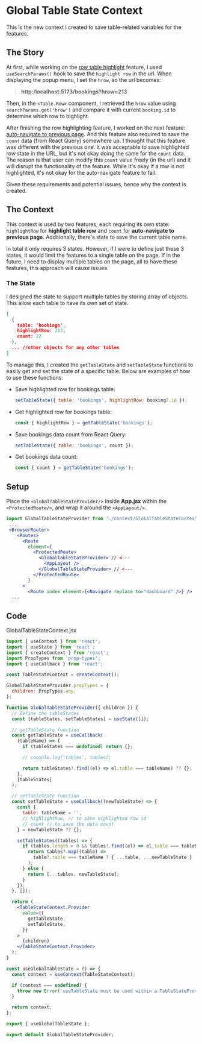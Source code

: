 # Global Table State Context

This is the new context I created to save table-related variables for the features.

## The Story

At first, while working on the [row table highlight](changes/row_table_highlight.md) feature, I used `useSearchParams()` hook to save the `highlight row` in the url. When displaying the popup menu, I set the `hrow`, so the url becomes:

> **http:/localhost:5173/bookings?hrow=213**

Then, in the `<Table.Row>` component, I retrieved the `hrow` value using `searchParams.get('hrow')` and compare it with current `booking.id` to determine which row to highlight.

After finishing the row highlighting feature, I worked on the next feature: [auto-navigate to previous page](/docs/changes/auto_navigate_prev_page.md). And this feature also required to save the `count` data (from React Query) somewhere up. I thought that this feature was different with the previous one. It was acceptable to save highlighted row state in the URL, but it's not okay doing the same for the `count` data. The reason is that user can modify this `count` value freely (in the url) and it will disrupt the functionality of the feature. While It's okay if a row is not highlighted, it's not okay for the auto-navigate feature to fail.

Given these requirements and potential issues, hence why the context is created.

## The Context

This context is used by two features, each requiring its own state: `highlightRow` for **highlight table row** and `count` for **auto-navigate to previous page**. Additionally, there's state to save the current table name.

In total it only requires 3 states. However, if I were to define just these 3 states, it would limit the features to a single table on the page. If in the future, I need to display multiple tables on the page, all to have these features, this approach will cause issues.

### The State

I designed the state to support multiple tables by storing array of objects. This allow each table to have its own set of state.

```json
[
  {
    table: 'bookings',
    highlightRow: 213,
    count: 22
  },
  ... //other objects for any other tables
]
```

To manage this, I created the `getTableState` and `setTableState` functions to easily get and set the state of a specific table. Below are examples of how to use these functions:

- Save highlighted row for bookings table:

  ```js
  setTableState({ table: 'bookings', highlightRow: booking?.id });
  ```

- Get highlighted row for bookings table:

  ```js
  const { highlightRow } = getTableState('bookings');
  ```

- Save bookings data count from React Query:

  ```js
  setTableState({ table: 'bookings', count });
  ```

- Get bookings data count:

  ```js
  const { count } = getTableState('bookings');
  ```

## Setup

Place the `<GlobalTableStateProvider/>` inside **App.jsx** within the `<ProtectedRoute/>`, and wrap it around the `<AppLayout/>`.

```jsx
import GlobalTableStateProvider from './context/GlobalTableStateContext';
 ...
 <BrowserRouter>
    <Routes>
      <Route
        element={
          <ProtectedRoute>
            <GlobalTableStateProvider> // <---
              <AppLayout />
            </GlobalTableStateProvider> // <---
          </ProtectedRoute>
        }
      >
        <Route index element={<Navigate replace to="dashboard" />} />
  ...
```

## Code

GlobalTableStateContext.jsx

```jsx
import { useContext } from 'react';
import { useState } from 'react';
import { createContext } from 'react';
import PropTypes from 'prop-types';
import { useCallback } from 'react';

const TableStateContext = createContext();

GlobalTableStateProvider.propTypes = {
  children: PropTypes.any,
};

function GlobalTableStateProvider({ children }) {
  // Define the tableStates
  const [tableStates, setTableStates] = useState([]);

  // getTableState function
  const getTableState = useCallback(
    (tableName) => {
      if (tableStates === undefined) return {};

      // console.log('tables', tables);

      return tableStates?.find((el) => el.table === tableName) ?? {};
    },
    [tableStates]
  );

  // setTableState function
  const setTableState = useCallback((newTableState) => {
    const {
      table: tableName = '',
      // highlightRow, // to save highlighted row id
      // count // to save the data count
    } = newTableState ?? {};

    setTableStates((tables) => {
      if (tables.length > 0 && tables?.find((el) => el.table === tableName)) {
        return tables?.map((table) =>
          table?.table === tableName ? { ...table, ...newTableState } : table
        );
      } else {
        return [...tables, newTableState];
      }
    });
  }, []);

  return (
    <TableStateContext.Provider
      value={{
        getTableState,
        setTableState,
      }}
    >
      {children}
    </TableStateContext.Provider>
  );
}

const useGlobalTableState = () => {
  const context = useContext(TableStateContext);

  if (context === undefined) {
    throw new Error('useTableState must be used within a TableStateProvider');
  }

  return context;
};

export { useGlobalTableState };

export default GlobalTableStateProvider;
```
